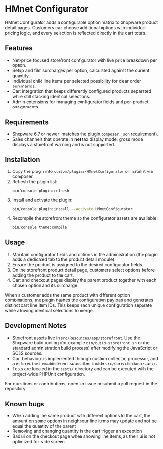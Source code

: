 # HMnet Configurator

HMnet Configurator adds a configurable option matrix to Shopware product detail pages. Customers can choose additional options with individual pricing logic, and every selection is reflected directly in the cart totals.

## Features

- Net-price focused storefront configurator with live price breakdown per option.
- Setup and film surcharges per option, calculated against the current quantity.
- Individual child line items per selected possibility for clear order summaries.
- Cart integration that keeps differently configured products separated while still stacking identical selections.
- Admin extensions for managing configurator fields and per-product assignments.

## Requirements

- Shopware 6.7 or newer (matches the plugin `composer.json` requirement).
- Sales channels that operate in **net** tax display mode; gross mode displays a storefront warning and is not supported.

## Installation

1. Copy the plugin into `custom/plugins/HMnetConfigurator` or install it via composer.
2. Refresh the plugin list:
   ```bash
   bin/console plugin:refresh
   ```
3. Install and activate the plugin:
   ```bash
   bin/console plugin:install --activate HMnetConfigurator
   ```
4. Recompile the storefront theme so the configurator assets are available:
   ```bash
   bin/console theme:compile
   ```

## Usage

1. Maintain configurator fields and options in the administration (the plugin adds a dedicated tab to the product detail module).
2. Ensure the product is assigned to the desired configurator fields.
3. On the storefront product detail page, customers select options before adding the product to the cart.
4. Cart and checkout pages display the parent product together with each chosen option and its surcharge.

When a customer adds the same product with different option combinations, the plugin hashes the configuration payload and generates distinct cart line item IDs. This keeps each unique configuration separate while allowing identical selections to merge.

## Development Notes

- Storefront assets live in `src/Resources/app/storefront`. Use the Shopware build tooling (for example `bin/build-storefront.sh` or the standard administration build process) after modifying the JavaScript or SCSS sources.
- Cart behaviour is implemented through custom collector, processor, and a `BeforeLineItemAddedEvent` subscriber inside `src/Core/Checkout/Cart/`.
- Tests are located in the `tests/` directory and can be executed with the project-wide PHPUnit configuration.

For questions or contributions, open an issue or submit a pull request in the repository.

## Known bugs

- When adding the same product with different options to the cart, the amount on some options in neighbour line items may update and not be equal the quantity of the parent
- Removing and changing quantity in the cart trigger an exception
- Bad ui on the checkout page when showing line items, as their ui is not optimized for wide screen
